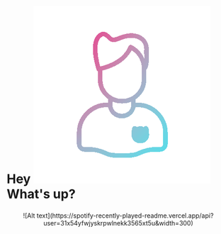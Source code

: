 <h1 align="left">Hey <img src = "./assets/wired-gradient-268-avatar-man.gif" type="img/gif"> What's up?</h1>

###

<div align="center">
![Alt text](https://spotify-recently-played-readme.vercel.app/api?user=31x54yfwjyskrpwlnekk3565xt5u&width=300)
</div>
<!--
**oCt-raiN/oCt-raiN** is a ✨ _special_ ✨ repository because its `README.md` (this file) appears on your GitHub profile.

Here are some ideas to get you started:

- 🔭 I’m currently working on ...
- 🌱 I’m currently learning ...
- 👯 I’m looking to collaborate on ...
- 🤔 I’m looking for help with ...
- 💬 Ask me about ...
- 📫 How to reach me: ...
- 😄 Pronouns: ...
- ⚡ Fun fact: ...

- https://spotify-recently-played-readme.vercel.app/
-->
